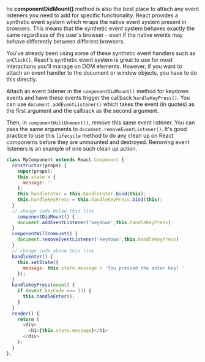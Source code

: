 he **componentDidMount()** method is also the best place to attach any event listeners you need to add for specific functionality. 
React provides a synthetic event system which wraps the native event system present in browsers. 
This means that the synthetic event system behaves exactly the same regardless of the user's browser - even if the native events may behave differently between different browsers.

You've already been using some of these synthetic event handlers such as `onClick()`. 
React's synthetic event system is great to use for most interactions you'll manage on DOM elements. 
However, if you want to attach an event handler to the document or window objects, you have to do this directly.

Attach an event listener in the `componentDidMount()` method for keydown events and have these events trigger the callback `handleKeyPress()`. 
You can use `document.addEventListener()` which takes the event (in quotes) as the first argument and the callback as the second argument.

Then, in `componentWillUnmount()`, remove this same event listener. You can pass the same arguments to `document.removeEventListener()`. 
It's good practice to use this `lifecycle` method to do any clean up on React components before they are unmounted and destroyed. 
Removing event listeners is an example of one such clean up action.

```js
class MyComponent extends React.Component {
  constructor(props) {
    super(props);
    this.state = {
      message: ''
    };
    this.handleEnter = this.handleEnter.bind(this);
    this.handleKeyPress = this.handleKeyPress.bind(this);
  }
  // change code below this line
    componentDidMount() {
    document.addEventListener('keydown',this.handleKeyPress)
  }
  componentWillUnmount() {
    document.removeEventListener('keydown',this.handleKeyPress)
  }
  // change code above this line
  handleEnter() {
    this.setState({
      message: this.state.message + 'You pressed the enter key! '
    });
  }
  handleKeyPress(event) {
    if (event.keyCode === 13) {
      this.handleEnter();
    }
  }
  render() {
    return (
      <div>
        <h1>{this.state.message}</h1>
      </div>
    );
  }
};
